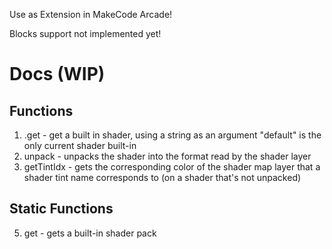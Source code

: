 Use as Extension in MakeCode Arcade!

Blocks support not implemented yet!

# Docs (WIP)
## Functions
1. .get - get a built in shader, using a string as an argument
"default" is the only current shader built-in
3. unpack - unpacks the shader into the format read by the shader layer
4. getTintIdx - gets the corresponding color of the shader map layer that a shader tint name corresponds to (on a shader that's not unpacked)
## Static Functions
5. get - gets a built-in shader pack
